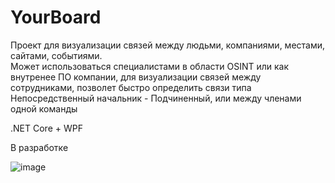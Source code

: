 # YourBoard

Проект для визуализации связей между людьми, компаниями, местами, сайтами, событиями.  
Может использоваться специалистами в области OSINT или как внутренее ПО компании, для визуализации связей между сотрудниками, позволет быстро определить связи  типа Непосредственный начальник - Подчиненный, или между членами одной команды  

.NET Core + WPF 

В разработке  

![image](https://user-images.githubusercontent.com/77384665/226311088-90bd80b6-3bf7-4a94-822b-9e35f6d5d44d.png)
